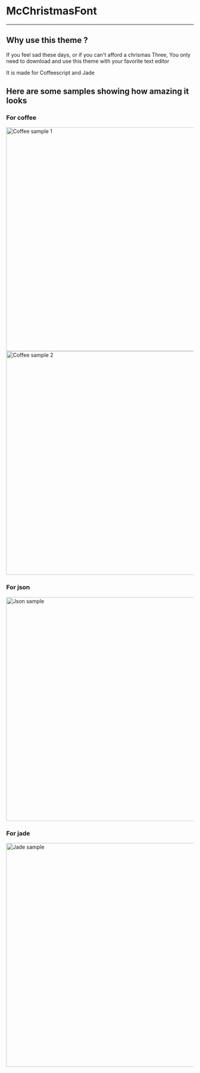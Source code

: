 # McChristmasFont
-------------------------

## Why use this theme ?

If you feel sad these days, or if you can't afford a chrismas Three, You only need to download and use this theme with your favorite text editor

It is made for Coffeescript and Jade

## Here are some samples showing how amazing it looks

### For coffee
<img src="https://raw.github.com/tcheymol/McChristmasFont/master/coffee1.png" alt="Coffee sample 1" width="600px;">
<img src="https://raw.github.com/tcheymol/McChristmasFont/master/coffee2.png" alt="Coffee sample 2" width="600px;">

### For json
<img src="https://raw.github.com/tcheymol/McChristmasFont/master/json.png" alt="Json sample" width="600px;">

### For jade
<img src="https://raw.github.com/tcheymol/McChristmasFont/master/jade.png" alt="Jade sample" width="600px;">


